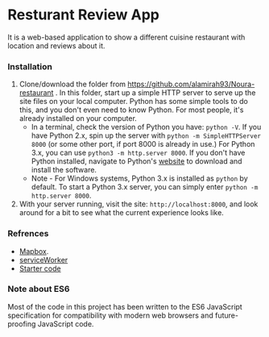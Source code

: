 
# Resturant Review App

It is a web-based application to show a different cuisine restaurant with location and reviews about it.

### Installation

1. Clone/download the folder from https://github.com/alamirah93/Noura-restaurant . In this folder, start up a simple HTTP server to serve up the site files on your local computer. Python has some simple tools to do this, and you don't even need to know Python. For most people, it's already installed on your computer.
    * In a terminal, check the version of Python you have: `python -V`. If you have Python 2.x, spin up the server with `python -m SimpleHTTPServer 8000` (or some other port, if port 8000 is already in use.) For Python 3.x, you can use `python3 -m http.server 8000`. If you don't have Python installed, navigate to Python's [website](https://www.python.org/) to download and install the software.
   * Note -  For Windows systems, Python 3.x is installed as `python` by default. To start a Python 3.x server, you can simply enter `python -m http.server 8000`.
2. With your server running, visit the site: `http://localhost:8000`, and look around for a bit to see what the current experience looks like.

### Refrences
- [Mapbox](https://www.mapbox.com/).
- [serviceWorker](https://developers.google.com/web/fundamentals/primers/service-workers/)
- [Starter code](https://github.com/udacity/mws-restaurant-stage-1)


### Note about ES6
Most of the code in this project has been written to the ES6 JavaScript specification for compatibility with modern web browsers and future-proofing JavaScript code.
